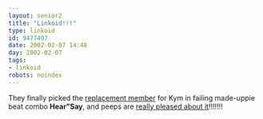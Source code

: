```yaml
---
layout: senior2
title: "Linkoid!!!"
type: linkoid
id: 9477497
date: 2002-02-07 14:48
day: 2002-02-07
tags:
- linkoid
robots: noindex
---
```

<p>They finally picked the <a href="http://newsvote.bbc.co.uk/hi/english/entertainment/music/newsid_1801000/1801766.stm" title="Hang on!!!! Did he have to audtion like all the others?!?!?!?">replacement member</a> for Kym in failing made-uppie beat combo <b>Hear"Say</b>, and peeps are <a href="http://newsvote.bbc.co.uk/hi/english/entertainment/music/newsid_1802000/1802537.stm" title="Erm, actually- they're not, really!!!! I was just being sarcastic there!!!!!!">really pleased about it</a>!!!!!!!</p>
